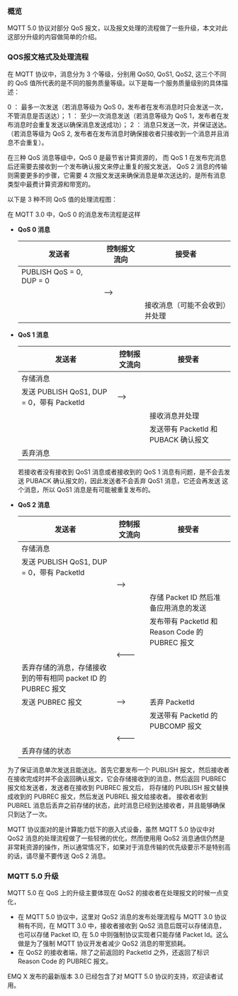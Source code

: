 ### 概览

MQTT 5.0 协议对部分 QoS 报文，以及报文处理的流程做了一些升级，本文对此这部分升级的内容做简单的介绍。

### QOS报文格式及处理流程

在 MQTT 协议中，消息分为 3 个等级，分别用 QoS0, QoS1, QoS2, 这三个不同的 QoS 值所代表的是不同的服务质量等级。以下是每一个服务质量级别的具体描述：

0 ： 最多一次发送（若消息等级为 QoS 0，发布者在发布消息时只会发送一次，不管消息是否送达）；
1 ： 至少一次消息发送（若消息等级为 QoS 1，发布者在发布消息时会重复发送以确保消息发送成功）；
2 ： 消息只发送一次，并保证送达。（若消息等级为 QoS 2, 发布者在发布消息时确保接收者只接收到一个消息并且消息不会重复）。

在三种 QoS 消息等级中，QoS 0 是最节省计算资源的， 而 QoS 1 在发布完消息后还需要去接收到一个发布确认报文来停止重复的报文发送， QoS 2 消息的传输则需要更多的步骤，它需要 4 次报文发送来确保消息是单次送达的，是所有消息类型中最费计算资源和带宽的。

以下是 3 种不同 QoS 值的处理流程图：

在 MQTT 3.0 中，QoS 0 的消息发布流程是这样


- **QoS 0 消息** 

  | 发送者                   | 控制报文流向 | 接受者                         |
  | ------------------------ | ------------ | ------------------------------ |
  | PUBLISH QoS = 0, DUP = 0 |              |                                |
  |                          | —>           |                                |
  |                          |              | 接收消息（可能不会收到）并处理 |

  

- **QoS 1 消息**  

  | 发送者                                    | 控制报文流向 | 接受者                               |
  | ----------------------------------------- | ------------ | ------------------------------------ |
  | 存储消息                                  |              |                                      |
  | 发送 PUBLISH QoS1, DUP = 0，带有 Packetld | —>           |                                      |
  |                                           |              | 接收消息并处理                       |
  |                                           |              | 发送带有 Packetld 和 PUBACK 确认报文 |
  | 丢弃消息                                  |              |                                      |

  若接收者没有接收到 QoS1 消息或者接收到的 QoS 1 消息有问题，是不会去发送 PUBACK 确认报文的，因此发送者不会丢弃 QoS1 消息，它还会再发送
  这个消息，所以 QoS1 消息是有可能被重复发布的。



- **QoS 2 消息**

  | 发送者                                                       | 控制报文流向 | 接受者                                          |
  | ------------------------------------------------------------ | ------------ | ----------------------------------------------- |
  | 存储消息                                                     |              |                                                 |
  | 发送 PUBLISH QoS1, DUP = 0，带有 Packetld                    |              |                                                 |
  |                                                              | —>           |                                                 |
  |                                                              |              | 存储 Packet ID 然后准备应用消息的发送           |
  |                                                              |              | 发布带有 Packetld 和 Reason Code 的 PUBREC 报文 |
  |                                                              | <---         |                                                 |
  | 丢弃存储的消息，存储接收到的带有相同 packet ID 的 PUBREC 报文 |              |                                                 |
  | 发送 PUBREC 报文                                             | —>           | 丢弃 Packetld                                   |
  |                                                              |              | 发送带有 Packetld 的 PUBCOMP 报文               |
  |                                                              | <---         |                                                 |
  | 丢弃存储的状态                                               |              |                                                 |

为了保证消息单次发送且能送达。首先它要发布一个 PUBLISH 报文，然后接收者在接收完成时并不会返回确认报文，它会存储接收到的消息，然后返回 PUBREC 报文给发送者，发送者在接收到 PUBREC 报文后， 将存储的 PUBLISH 报文替换成收到的 PUBREC 报文，然后发送 PUBREL 报文给接收者。 接收者收到 PUBREL 消息后丢弃之前存储的状态，此时消息已经到达接收者，并且能够确保只到达了一次。

MQTT 协议面对的是计算能力低下的嵌入式设备，虽然 MQTT 5.0 协议中对 QoS2 消息的处理流程做了一些轻微的优化，然而使用用 QoS2 消息通信仍然是非常耗资源的操作，所以通常情况下，如果对于消息传输的优先级要示不是特别高的话，请尽量不要传送 QoS 2 消息。

### MQTT 5.0 升级

MQTT 5.0 在 QoS 上的升级主要体现在 QoS2 的接收者在处理报文的时候一点变化，

- 在 MQTT 5.0 协议中，这里对 QoS2 消息的发布处理流程与 MQTT 3.0 协议稍有不同，在 MQTT 3.0 中，接收者接收到 QoS2 消息后既可以存储消息，也可以存储 Packet ID, 在 5.0 中则强制协议实现者只能存储 Packet Id。这么做是为了强制 MQTT 协议开发者减少 QoS2 消息的带宽损耗。
- 在 QoS2 的接收者端，除了之前返回的 PacketId 之外，还返回了标识 Reason Code 的 PUBREC 报文。

EMQ X 发布的最新版本 3.0 已经包含了对 MQTT 5.0 协议的支持，欢迎读者试用。
